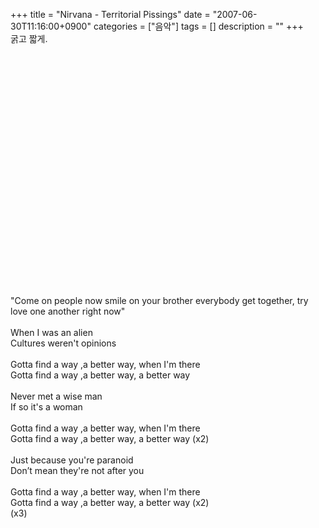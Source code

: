 +++
title = "Nirvana - Territorial Pissings"
date = "2007-06-30T11:16:00+0900"
categories = ["음악"]
tags = []
description = ""
+++
<span class="copyright_entry" style="display:block;" title="Nirvana - Territorial Pissings@@**@@http://shed.egloos.com/1594345"></span>굵고 짧게.
<br>
<br>
<object height="350" width="425"><param name="movie" value="http://www.youtube.com/v/2C8tsgH0ZEA"><embed src="http://www.youtube.com/v/2C8tsgH0ZEA" type="application/x-shockwave-flash" wmode="transparent" height="350" width="425"></object>
<br>
<br>
<br>"Come on people now smile on your brother everybody get together, try love one another right now"
<br>
<br>When I was an alien
<br>Cultures weren't opinions
<br>
<br>Gotta find a way ,a better way, when I'm there
<br>Gotta find a way ,a better way, a better way
<br>
<br>Never met a wise man
<br>If so it's a woman
<br>
<br>Gotta find a way ,a better way, when I'm there
<br>Gotta find a way ,a better way, a better way (x2)
<br>
<br>Just because you're paranoid
<br>Don’t mean they're not after you
<br>
<br>Gotta find a way ,a better way, when I'm there
<br>Gotta find a way ,a better way, a better way (x2)
<br>(x3) 
<!--
       <rdf:RDF xmlns:rdf="http://www.w3.org/1999/02/22-rdf-syntax-ns#"
		    xmlns:dc="http://purl.org/dc/elements/1.1/"
		    xmlns:trackback="http://madskills.com/public/xml/rss/module/trackback/">
       <rdf:Description
	        rdf:about="http://shed.egloos.com/1594345"
	        dc:identifier="http://shed.egloos.com/1594345"
	        dc:title="Nirvana - Territorial Pissings"
	        trackback:ping="http://shed.egloos.com/tb/1594345"/>
       </rdf:RDF>
       -->

<ul></ul>